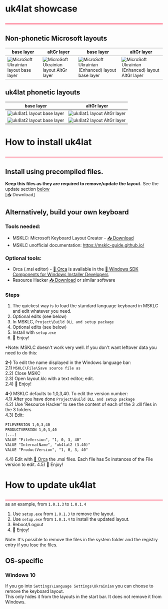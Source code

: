 # uk4lat showcase
![Purple line](assets/imgs-for-docs/svg--900x05--c--ff5975.svg)
## Non-phonetic Microsoft layouts
| base layer | altGr layer | base layer | altGr layer |
|---|---|---|---|
| ![MicroSoft Ukrainian layout base layer](assets/images/uk■kb-0.png) | ![MicroSoft Ukrainian layout AltGr layer](assets/images/uk■kb-altGr.png) | ![MicroSoft Ukrainian (Enhanced) layout base layer](assets/images/uk-en■kb-0.png) | ![MicroSoft Ukrainian (Enhanced) layout AltGr layer](assets/images/uk-en■kb-altGr.png) |

## uk4lat phonetic layouts
| base layer | altGr layer |
|---|---|
| ![uk4lat1 layout base layer](assets/images/v1■kb-0.png) | ![uk4lat1 layout AltGr layer](assets/images/v1■kb-altGr.png) |
| ![uk4lat2 layout base layer](assets/images/v2■kb-0.png) | ![uk4lat2 layout AltGr layer](assets/images/v2■kb-altGr.png) |

# How to install uk4lat
![Purple line](assets/imgs-for-docs/svg--900x05--c--ff5975.svg)
## Install using precompiled files. 
**Keep this files as they are required to remove/update the layout.** See the update section [below](#how-to-update-uk4lat) <br>
[📥 Download]

## Alternatively, build your own keyboard
### Tools needed:
* MSKLC: Microsoft Keyboard Layout Creator - [📥 Download](https://www.microsoft.com/en-us/download/details.aspx?id=102134)
* MSKLC unofficial documentation: https://msklc-guide.github.io/
### Optional tools:
* Orca (.msi editor) - [🔗 Orca](https://learn.microsoft.com/en-us/windows/win32/msi/orca-exe) is available in the [🔗 Windows SDK Components for Windows Installer Developers](https://learn.microsoft.com/en-us/windows/win32/msi/platform-sdk-components-for-windows-installer-developers)
* Resource Hacker [📥 Download](https://www.angusj.com/resourcehacker/) or similar software

### Steps
1) The quickest way is to load the standard language keyboard in MSKLC and edit whatever you need.<br>
2) Optional edits (see below)
3) In MSKLC, `Project\Build DLL and setup package`
4) Optional edits (see below)
5) Install with `setup.exe`
6) 🎉 Enjoy!

*Note: MSKLC doesn't work very well. If you don't want leftover data you need to do this:<br>

**2-)** To edit the name displayed in the Windows language bar: <br>
2.1) `MSKLC\File\Save source file as` <br>
2.2) Close MSKC <br>
2.3) Open layout.klc with a text editor; edit. <br>
2.4) 🎉 Enjoy!

**4-)** MSKLC defaults to 1,0,3,40. To edit the version number: <br>
4.1) After you have done `Project\Build DLL and setup package` <br>
4.2) Use 'Resource Hacker' to see the content of each of the 3 .dll files in the 3 folders <br>
4.3) Edit:
```
FILEVERSION 1,0,3,40
PRODUCTVERSION 1,0,3,40
[...]
VALUE "FileVersion", "1, 0, 3, 40"
VALUE "InternalName", "uk4lat2 (3.40)"
VALUE "ProductVersion", "1, 0, 3, 40"
```
4.4) Edit with [🔗 Orca](https://learn.microsoft.com/en-us/windows/win32/msi/orca-exe) the .msi files. Each file has 5x instances of the File version to edit.
4.5) 🎉 Enjoy!

# How to update uk4lat
![Purple line](assets/imgs-for-docs/svg--900x05--c--ff5975.svg) <br>
as an example, from `1.0.1.3` to `1.0.1.4`

1) Use `setup.exe` from `1.0.1.3` to remove the layout.
2) Use `setup.exe` from `1.0.1.4` to install the updated layout.
3) Reboot/Logout 
4) 🎉 Enjoy!

Note: It's possible to remove the files in the system folder and the registry entry if you lose the files.

## OS-specific 
### Windows 10
If you go into `Settings\Language Settings\Ukrainian` you can choose to remove the keyboard layout. <br>
This only hides it from the layouts in the start bar. It does not remove it from Windows.
